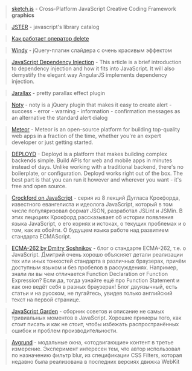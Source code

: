 > [sketch.js](https://github.com/soulwire/sketch.js) - Cross-Platform JavaScript Creative Coding Framework **graphics**

> [JSTER](http://jster.net/) - javascript's library catalog

> [Как работает оператор delete](http://habrahabr.ru/post/155849/)

> [Windy](http://habrahabr.ru/post/154347/) - jQuery-плагин слайдера с очень красивым эффектом

> [JavaScript Dependency Injection](http://merrickchristensen.com/articles/javascript-dependency-injection.html) - This article is a brief introduction to dependency injection and how it fits into JavaScript. It will also demystify the elegant way AngularJS implements dependency injection.

> [Jarallax](http://www.jarallax.com/) - pretty parallax effect plugin

> [Noty](http://needim.github.com/noty/) - noty is a jQuery plugin that makes it easy to create alert - success - error - warning - information - confirmation messages as an alternative the standard alert dialog

> [Meteor](http://meteor.com/) - Meteor is an open-source platform for building top-quality web apps in a fraction of the time, whether you're an expert developer or just getting started.

> [DEPLOYD](http://deployd.com/) - Deployd is a platform that makes building complex backends simple. Build APIs for web and mobile apps in minutes instead of days. Unlike working with a traditional backend, there's no boilerplate, or configuration. Deployd works right out of the box. The best part is that you can run it however and wherever you want - it's free and open source.


> [Crockford on JavaScript](http://www.youtube.com/playlist?list=PL7664379246A246CB&feature=plcp) - серия из 8 лекций Дугласа Крокфорда, известного евангелиста и идеолога JavaScript, который в том числе популяризовал формат JSON, разработал JSLint и JSMin. В этих лецкциях Крокфорд рассказывает об истории появления языка JavaScript, о его корнях и истоках, о текущих проблемах и о том, как их обойти. О будущем языка работе над развитием стандарта ECMAScript.

> [ECMA-262 by Dmitry Soshnikov](http://dmitrysoshnikov.com/) - блог о стандарте ECMA-262, т.е. о JavaScript. Дмитрий очень хорошо объясняет детали реализации тех или иных тонкостей стандарта в различных браузерах, причём доступным языком и без пробелов в рассуждениях. Например, знали ли вы чем отличается Function Declaration от Function Expression? Если да, тогда узнайте ещё про Function Statement и как оно ведёт себя в разных браузерах! Блог двуязычный, есть статьи и на русском, не пугайтесь, увидев только английский текст на первой странице.

> [JavaScript Garden](http://shamansir.github.com/JavaScript-Garden/) - сборник советов и описание не самых тривиальных моментов в JavaScript. Хорошие примеры того, как стоит писать и как не стоит, чтобы избежать распространённых ошибок и проблем производительности.

> [Avgrund](http://lab.hakim.se/avgrund) - модальные окна, «отодвигающие» контент в третье измерение. Эксперимент интересен тем, что автор использовал по назначению фильтр blur, из спецификации CSS Filters, которая недавно была реализована в последних версиях движка WebKit
